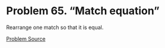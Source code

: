 # Problem 65. “Match equation”

Rearrange one match so that it is equal.

[Problem Source](https://www.trizland.ru/tasks/5055/)